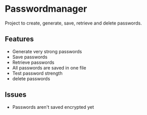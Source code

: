 # Passwordmanager
Project to create, generate, save, retrieve and delete passwords.

## Features
- Generate very strong passwords
- Save passwords
- Retrieve passwords
- All passwords are saved in one file
- Test password strength
- delete passwords
## Issues
- Passwords aren't saved encrypted yet


